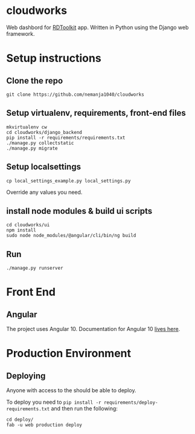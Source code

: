 # cloudworks


Web dashbord for [RDToolkit](https://github.com/dimagi/rd-toolkit/tree/master/app/src/main/java/org/rdtoolkit/) app.
Written in Python using the Django web framework.


# Setup instructions


## Clone the repo

```
git clone https://github.com/nemanja1040/cloudworks
```

## Setup virtualenv, requirements, front-end files

```
mkvirtualenv cw
cd cloudworks/django_backend
pip install -r requirements/requirements.txt
./manage.py collectstatic
./manage.py migrate
```

## Setup localsettings

```
cp local_settings_example.py local_settings.py
```

Override any values you need.

## install node modules & build ui scripts

```
cd cloudworks/ui
npm install
sudo node node_modules/@angular/cli/bin/ng build 
```

## Run

```
./manage.py runserver
```


# Front End


## Angular

The project uses Angular 10.
Documentation for Angular 10 [lives here](https://angular.io/docs).


# Production Environment


## Deploying

Anyone with access to the should be able to deploy.

To deploy you need to `pip install -r requirements/deploy-requirements.txt` and then run the following:

```
cd deploy/
fab -u web production deploy
```
